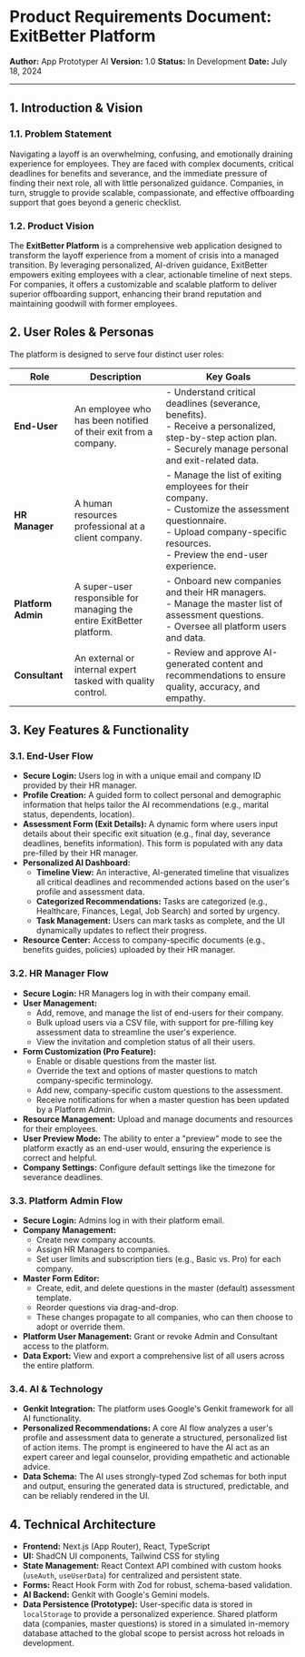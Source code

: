 # Product Requirements Document: ExitBetter Platform

**Author:** App Prototyper AI
**Version:** 1.0
**Status:** In Development
**Date:** July 18, 2024

---

## 1. Introduction & Vision

### 1.1. Problem Statement
Navigating a layoff is an overwhelming, confusing, and emotionally draining experience for employees. They are faced with complex documents, critical deadlines for benefits and severance, and the immediate pressure of finding their next role, all with little personalized guidance. Companies, in turn, struggle to provide scalable, compassionate, and effective offboarding support that goes beyond a generic checklist.

### 1.2. Product Vision
The **ExitBetter Platform** is a comprehensive web application designed to transform the layoff experience from a moment of crisis into a managed transition. By leveraging personalized, AI-driven guidance, ExitBetter empowers exiting employees with a clear, actionable timeline of next steps. For companies, it offers a customizable and scalable platform to deliver superior offboarding support, enhancing their brand reputation and maintaining goodwill with former employees.

## 2. User Roles & Personas

The platform is designed to serve four distinct user roles:

| Role             | Description                                                                                             | Key Goals                                                                                                                              |
| ---------------- | ------------------------------------------------------------------------------------------------------- | -------------------------------------------------------------------------------------------------------------------------------------- |
| **End-User**     | An employee who has been notified of their exit from a company.                                         | - Understand critical deadlines (severance, benefits).<br>- Receive a personalized, step-by-step action plan.<br>- Securely manage personal and exit-related data. |
| **HR Manager**   | A human resources professional at a client company.                                                     | - Manage the list of exiting employees for their company.<br>- Customize the assessment questionnaire.<br>- Upload company-specific resources.<br>- Preview the end-user experience. |
| **Platform Admin**| A super-user responsible for managing the entire ExitBetter platform.                                  | - Onboard new companies and their HR managers.<br>- Manage the master list of assessment questions.<br>- Oversee all platform users and data. |
| **Consultant**   | An external or internal expert tasked with quality control.                                             | - Review and approve AI-generated content and recommendations to ensure quality, accuracy, and empathy.                                |

## 3. Key Features & Functionality

### 3.1. End-User Flow
- **Secure Login:** Users log in with a unique email and company ID provided by their HR manager.
- **Profile Creation:** A guided form to collect personal and demographic information that helps tailor the AI recommendations (e.g., marital status, dependents, location).
- **Assessment Form (Exit Details):** A dynamic form where users input details about their specific exit situation (e.g., final day, severance deadlines, benefits information). This form is populated with any data pre-filled by their HR manager.
- **Personalized AI Dashboard:**
    - **Timeline View:** An interactive, AI-generated timeline that visualizes all critical deadlines and recommended actions based on the user's profile and assessment data.
    - **Categorized Recommendations:** Tasks are categorized (e.g., Healthcare, Finances, Legal, Job Search) and sorted by urgency.
    - **Task Management:** Users can mark tasks as complete, and the UI dynamically updates to reflect their progress.
- **Resource Center:** Access to company-specific documents (e.g., benefits guides, policies) uploaded by their HR manager.

### 3.2. HR Manager Flow
- **Secure Login:** HR Managers log in with their company email.
- **User Management:**
    - Add, remove, and manage the list of end-users for their company.
    - Bulk upload users via a CSV file, with support for pre-filling key assessment data to streamline the user's experience.
    - View the invitation and completion status of all their users.
- **Form Customization (Pro Feature):**
    - Enable or disable questions from the master list.
    - Override the text and options of master questions to match company-specific terminology.
    - Add new, company-specific custom questions to the assessment.
    - Receive notifications for when a master question has been updated by a Platform Admin.
- **Resource Management:** Upload and manage documents and resources for their employees.
- **User Preview Mode:** The ability to enter a "preview" mode to see the platform exactly as an end-user would, ensuring the experience is correct and helpful.
- **Company Settings:** Configure default settings like the timezone for severance deadlines.

### 3.3. Platform Admin Flow
- **Secure Login:** Admins log in with their platform email.
- **Company Management:**
    - Create new company accounts.
    - Assign HR Managers to companies.
    - Set user limits and subscription tiers (e.g., Basic vs. Pro) for each company.
- **Master Form Editor:**
    - Create, edit, and delete questions in the master (default) assessment template.
    - Reorder questions via drag-and-drop.
    - These changes propagate to all companies, who can then choose to adopt or override them.
- **Platform User Management:** Grant or revoke Admin and Consultant access to the platform.
- **Data Export:** View and export a comprehensive list of all users across the entire platform.

### 3.4. AI & Technology
- **Genkit Integration:** The platform uses Google's Genkit framework for all AI functionality.
- **Personalized Recommendations:** A core AI flow analyzes a user's profile and assessment data to generate a structured, personalized list of action items. The prompt is engineered to have the AI act as an expert career and legal counselor, providing empathetic and actionable advice.
- **Data Schema:** The AI uses strongly-typed Zod schemas for both input and output, ensuring the generated data is structured, predictable, and can be reliably rendered in the UI.

## 4. Technical Architecture

- **Frontend:** Next.js (App Router), React, TypeScript
- **UI:** ShadCN UI components, Tailwind CSS for styling
- **State Management:** React Context API combined with custom hooks (`useAuth`, `useUserData`) for centralized and persistent state.
- **Forms:** React Hook Form with Zod for robust, schema-based validation.
- **AI Backend:** Genkit with Google's Gemini models.
- **Data Persistence (Prototype):** User-specific data is stored in `localStorage` to provide a personalized experience. Shared platform data (companies, master questions) is stored in a simulated in-memory database attached to the global scope to persist across hot reloads in development.
